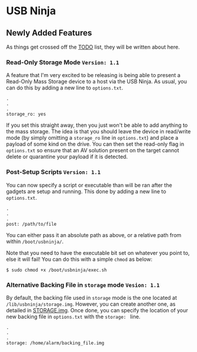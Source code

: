 # USB Ninja
## Newly Added Features

As things get crossed off the [TODO](TODO.md) list, they will be written about here.

### Read-Only Storage Mode `Version: 1.1`
A feature that I'm very excited to be releasing is being able to present a Read-Only Mass Storage device to a host via the USB Ninja. As usual, you can do this by adding a new line to `options.txt`.

```
.
.
.
storage_ro: yes
```

If you set this straight away, then you just won't be able to add anything to the mass storage. The idea is that you should leave the device in read/write mode (by simply omitting a `storage_ro` line in `options.txt`) and place a payload of some kind on the drive. You can then set the read-only flag in `options.txt` so ensure that an AV solution present on the target cannot delete or quarantine your payload if it is detected.

### Post-Setup Scripts `Version: 1.1`

You can now specify a script or executable than will be ran after the gadgets are setup and running.
This done by adding a new line to `options.txt`.

```
.
.
.
post: /path/to/file
```

You can either pass it an absolute path as above, or a relative path from within `/boot/usbninja/`.

Note that you need to have the executable bit set on whatever you point to, else it will fail!
You can do this with a simple `chmod` as below:

```
$ sudo chmod +x /boot/usbninja/exec.sh
```

### Alternative Backing File in `storage` mode `Vesion: 1.1`

By default, the backing file used in `storage` mode is the one located at `/lib/usbninja/storage.img`. However, you can create another one, as detailed in [STORAGE.img](src/STORAGE.img). Once done, you can specify the location of your new backing file in `options.txt` with the `storage: ` line.
```
.
.
.
storage: /home/alarm/backing_file.img
```
